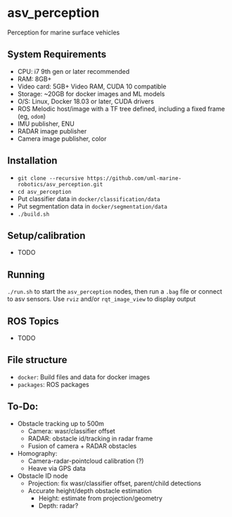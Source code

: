 # asv_perception
Perception for marine surface vehicles

## System Requirements
*  CPU:  i7 9th gen or later recommended
*  RAM:  8GB+
*  Video card:  5GB+ Video RAM, CUDA 10 compatible
*  Storage:  ~20GB for docker images and ML models
*  O/S:  Linux, Docker 18.03 or later, CUDA drivers
*  ROS Melodic host/image with a TF tree defined, including a fixed frame (eg, `odom`)
*  IMU publisher, ENU
*  RADAR image publisher
*  Camera image publisher, color

## Installation
*  `git clone --recursive https://github.com/uml-marine-robotics/asv_perception.git`
*  `cd asv_perception`
*  Put classifier data in `docker/classification/data`
*  Put segmentation data in `docker/segmentation/data`
*  `./build.sh`

## Setup/calibration
* TODO

## Running
`./run.sh` to start the `asv_perception` nodes, then run a `.bag` file or connect to asv sensors.  Use `rviz` and/or `rqt_image_view` to display output

## ROS Topics
* TODO

## File structure
*  `docker`:  Build files and data for docker images
*  `packages`:  ROS packages

## To-Do:
*  Obstacle tracking up to 500m
    *  Camera: wasr/classifier offset
    *  RADAR:  obstacle id/tracking in radar frame
    *  Fusion of camera + RADAR obstacles
*  Homography:
    *  Camera-radar-pointcloud calibration (?)
    *  Heave via GPS data
*  Obstacle ID node
    *  Projection:  fix wasr/classifier offset, parent/child detections
    *  Accurate height/depth obstacle estimation
        * Height:  estimate from projection/geometry
        * Depth:   radar?